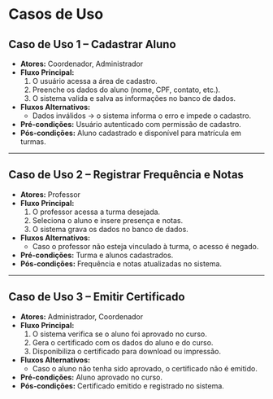 # Casos de Uso

## **Caso de Uso 1 – Cadastrar Aluno**
- **Atores:** Coordenador, Administrador  
- **Fluxo Principal:**  
  1. O usuário acessa a área de cadastro.  
  2. Preenche os dados do aluno (nome, CPF, contato, etc.).  
  3. O sistema valida e salva as informações no banco de dados.  
- **Fluxos Alternativos:**  
  - Dados inválidos → o sistema informa o erro e impede o cadastro.  
- **Pré-condições:** Usuário autenticado com permissão de cadastro.  
- **Pós-condições:** Aluno cadastrado e disponível para matrícula em turmas.

---

## **Caso de Uso 2 – Registrar Frequência e Notas**
- **Atores:** Professor  
- **Fluxo Principal:**  
  1. O professor acessa a turma desejada.  
  2. Seleciona o aluno e insere presença e notas.  
  3. O sistema grava os dados no banco de dados.  
- **Fluxos Alternativos:**  
  - Caso o professor não esteja vinculado à turma, o acesso é negado.  
- **Pré-condições:** Turma e alunos cadastrados.  
- **Pós-condições:** Frequência e notas atualizadas no sistema.

---

## **Caso de Uso 3 – Emitir Certificado**
- **Atores:** Administrador, Coordenador  
- **Fluxo Principal:**  
  1. O sistema verifica se o aluno foi aprovado no curso.  
  2. Gera o certificado com os dados do aluno e do curso.  
  3. Disponibiliza o certificado para download ou impressão.  
- **Fluxos Alternativos:**  
  - Caso o aluno não tenha sido aprovado, o certificado não é emitido.  
- **Pré-condições:** Aluno aprovado no curso.  
- **Pós-condições:** Certificado emitido e registrado no sistema.
